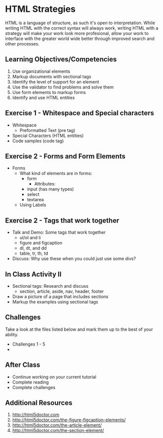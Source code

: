 # HTML Strategies

HTML is a language of structure, as such it's open to 
interpretation. While writing HTML with the correct 
syntax will always work, writing HTML with a strategy 
will make your work look more profesional, allow your 
work to interface with the greater world wide better
through improved search and other processes. 

## Learning Objectives/Competencies

1. Use organizational elements
1. Markup documents with sectional tags
1. Identify the level of support for an element
1. Use the validator to find problems and solve them
1. Use form elements to markup forms
1. Identify and use HTML entities

## Exercise 1 - Whitespace and Special characters

- Whitespace
  - Preformatted Text (pre tag)
- Special Characters (HTML entities)
- Code samples (code tag)

## Exercise 2 - Forms and Form Elements

- Forms
  - What kind of elements are in forms: 
    - form 
      - Attributes: 
    - input (has many types)
    - select
    - textarea
  - Using Labels 

## Exercise 2 - Tags that work together 

- Talk and Demo: Some tags that work together
  - ul/ol and li
  - figure and figcaption
  - dl, dt, and dd
  - table, tr, th, td
- Discuss: Why use these when you could just use some divs?

## In Class Activity II

- Sectional tags: Research and discuss
  - section, article, aside, nav, header, footer
- Draw a picture of a page that includes sections
- Markup the examples using sectional tags

## Challenges 

Take a look at the files listed below and mark them up to the 
best of your ability. 

- Challenges 1 - 5
- 

## After Class

- Continue working on your current tutorial
- Complete reading
- Complete challenges

## Additional Resources

1. http://html5doctor.com
1. http://html5doctor.com/the-figure-figcaption-elements/
1. http://html5doctor.com/the-article-element/
1. http://html5doctor.com/the-section-element/

